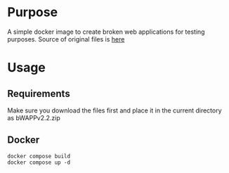 # Purpose
A simple docker image to create broken web applications for testing purposes.
Source of original files is [here](https://sourceforge.net/projects/bwapp/files/bWAPP/)

# Usage
## Requirements
Make sure you download the files first and place it in the current directory as bWAPPv2.2.zip

## Docker
```
docker compose build
docker compose up -d
```